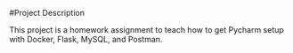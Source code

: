 #Project Description

This project is a homework assignment to teach how to get Pycharm setup with Docker, Flask, MySQL, and Postman.
